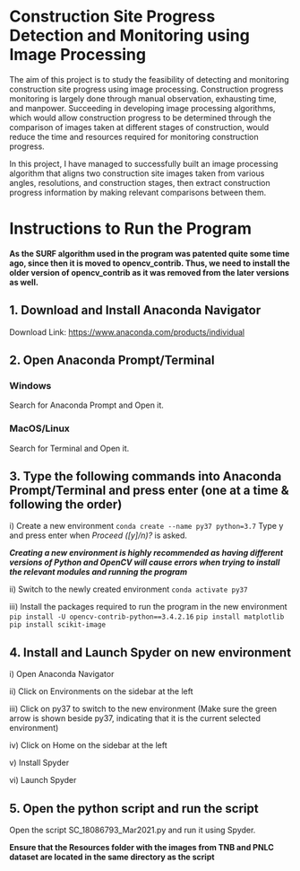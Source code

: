 # Construction Site Progress Detection and Monitoring using Image Processing
The aim of this project is to study the feasibility of detecting and monitoring construction site progress using image processing. Construction progress monitoring is largely done through manual observation, exhausting time, and manpower. Succeeding in developing image processing algorithms, which would allow construction progress to be determined through the comparison of images taken at different stages of construction, would reduce the time and resources required for monitoring construction progress. 

In this project, I have managed to successfully built an image processing algorithm that aligns two construction site images taken from various angles, resolutions, and construction stages, then extract construction progress information by making relevant comparisons between them.

# Instructions to Run the Program
**As the SURF algorithm used in the program was patented quite some time ago, since then it is moved to opencv_contrib. Thus, we need to install the older version of opencv_contrib as it was removed from the later versions as well.**

## 1. Download and Install Anaconda Navigator
Download Link: https://www.anaconda.com/products/individual

## 2. Open Anaconda Prompt/Terminal
### Windows
Search for Anaconda Prompt and Open it.
### MacOS/Linux
Search for Terminal and Open it.

## 3. Type the following commands into Anaconda Prompt/Terminal and press enter (one at a time & following the order)
i) Create a new environment
`conda create --name py37 python=3.7`
Type y and press enter when *Proceed ([y]/n)?* is asked.

***Creating a new environment is highly recommended as having different versions of Python and OpenCV will cause errors when trying to install the relevant modules and running the program***

ii) Switch to the newly created environment
 `conda activate py37`

iii) Install the packages required to run the program in the new environment
`pip install -U opencv-contrib-python==3.4.2.16`
`pip install matplotlib`
`pip install scikit-image`

## 4. Install and Launch Spyder on new environment
i) Open Anaconda Navigator

ii) Click on Environments on the sidebar at the left

iii) Click on py37 to switch to the new environment (Make sure the green arrow is shown beside py37, indicating that it is the current selected environment)

iv)  Click on Home on the sidebar at the left

v) Install Spyder

vi) Launch Spyder

## 5. Open the python script and run the script
Open the script SC_18086793_Mar2021.py and run it using Spyder.

**Ensure that the Resources folder with the images from TNB and PNLC dataset are located in the same directory as the script**
